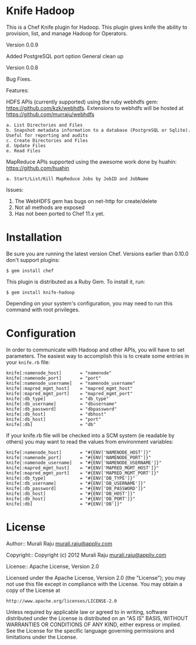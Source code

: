 Knife Hadoop 
===============

This is a Chef Knife plugin for Hadoop. This plugin gives knife the ability to provision, list, and manage Hadoop for Operators. 

Version 0.0.9

Added PostgreSQL port option
General clean up


Version 0.0.8

Bug Fixes.

Features:

HDFS APIs (currently supported) using the ruby webhdfs gem: https://github.com/kzk/webhdfs. Extensions to webhdfs will be hosted at 
https://github.com/murraju/webhdfs
	
	a. List Directories and Files
	b. Snapshot metadata information to a database (PostgreSQL or Sqlite). Useful for reporting and audits
	c. Create Directories and Files
	d. Update Files
	e. Read Files

MapReduce APIs supported using the awesome work done by huahin: https://github.com/huahin

	a. Start/List/Kill MapReduce Jobs by JobID and JobName



Issues:

1. The WebHDFS gem has bugs on net-http for create/delete
2. Not all methods are exposed
3. Has not been ported to Chef 11.x yet.




# Installation #

Be sure you are running the latest version Chef. Versions earlier than 0.10.0 don't support plugins:

    $ gem install chef

This plugin is distributed as a Ruby Gem. To install it, run:

    $ gem install knife-hadoop

Depending on your system's configuration, you may need to run this command with root privileges.

# Configuration #

In order to communicate with Hadoop and other APIs, you will have to set parameters. The easiest way to accomplish this is to create some entries in your `knife.rb` file:

	knife[:namenode_host]   	= "namenode"
	knife[:namenode_port]   	= "port"
	knife[:namenode_username] 	= "namenode_username"
	knife[:mapred_mgmt_host]    = "mapred_mgmt_host"
	knife[:mapred_mgmt_port]    = "mapred_mgmt_port"
	knife[:db_type]				= "db_type"
	knife[:db_username] 		= "dbusername"
	knife[:db_password] 		= "dbpassword"
	knife[:db_host] 			= "dbhost"
	knife[:db_host] 			= "port"
	knife[:db] 					= "db"

If your knife.rb file will be checked into a SCM system (ie readable by others) you may want to read the values from environment variables:

	knife[:namenode_host]   	= "#{ENV['NAMENODE_HOST']}"
	knife[:namenode_port]   	= "#{ENV['NAMENODE_PORT']}"
	knife[:namenode_username] 	= "#{ENV['NAMENODE_USERNAME']}"
	knife[:mapred_mgmt_host]    = "#{ENV['MAPRED_MGMT_HOST']}"
	knife[:mapred_mgmt_port]    = "#{ENV['MAPRED_MGMT_PORT']}"
	knife[:db_type] 			= "#{ENV['DB_TYPE']}"
	knife[:db_username] 		= "#{ENV['DB_USERNAME']}"
	knife[:db_password] 		= "#{ENV['DB_PASSWORD']}"
	knife[:db_host] 			= "#{ENV['DB_HOST']}"
	knife[:db_host] 			= "#{ENV['DB_PORT']}"
	knife[:db] 					= "#{ENV['DB']}"



# License #

Author:: Murali Raju <murali.raju@appliv.com>

Copyright:: Copyright (c) 2012 Murali Raju <murali.raju@appliv.com>

License:: Apache License, Version 2.0

Licensed under the Apache License, Version 2.0 (the "License");
you may not use this file except in compliance with the License.
You may obtain a copy of the License at

    http://www.apache.org/licenses/LICENSE-2.0

Unless required by applicable law or agreed to in writing, software
distributed under the License is distributed on an "AS IS" BASIS,
WITHOUT WARRANTIES OR CONDITIONS OF ANY KIND, either express or implied.
See the License for the specific language governing permissions and
limitations under the License.
